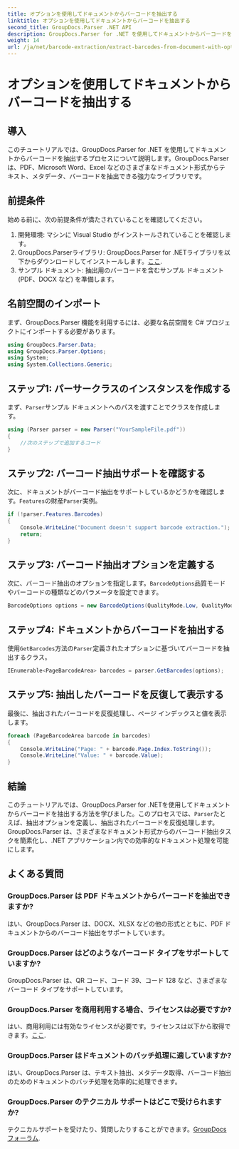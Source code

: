 ```yaml
---
title: オプションを使用してドキュメントからバーコードを抽出する
linktitle: オプションを使用してドキュメントからバーコードを抽出する
second_title: GroupDocs.Parser .NET API
description: GroupDocs.Parser for .NET を使用してドキュメントからバーコードを抽出する方法を学びます。コード例と FAQ を含む包括的なチュートリアル。
weight: 14
url: /ja/net/barcode-extraction/extract-barcodes-from-document-with-options/
---
```


# オプションを使用してドキュメントからバーコードを抽出する

## 導入
このチュートリアルでは、GroupDocs.Parser for .NET を使用してドキュメントからバーコードを抽出するプロセスについて説明します。GroupDocs.Parser は、PDF、Microsoft Word、Excel などのさまざまなドキュメント形式からテキスト、メタデータ、バーコードを抽出できる強力なライブラリです。
## 前提条件
始める前に、次の前提条件が満たされていることを確認してください。
1. 開発環境: マシンに Visual Studio がインストールされていることを確認します。
2.  GroupDocs.Parserライブラリ: GroupDocs.Parser for .NETライブラリを以下からダウンロードしてインストールします。[ここ](https://releases.groupdocs.com/parser/net/).
3. サンプル ドキュメント: 抽出用のバーコードを含むサンプル ドキュメント (PDF、DOCX など) を準備します。

## 名前空間のインポート
まず、GroupDocs.Parser 機能を利用するには、必要な名前空間を C# プロジェクトにインポートする必要があります。
```csharp
using GroupDocs.Parser.Data;
using GroupDocs.Parser.Options;
using System;
using System.Collections.Generic;
```
## ステップ1: パーサークラスのインスタンスを作成する
まず、`Parser`サンプル ドキュメントへのパスを渡すことでクラスを作成します。
```csharp
using (Parser parser = new Parser("YourSampleFile.pdf"))
{
    //次のステップで追加するコード
}
```
## ステップ2: バーコード抽出サポートを確認する
次に、ドキュメントがバーコード抽出をサポートしているかどうかを確認します。`Features`の財産`Parser`実例。
```csharp
if (!parser.Features.Barcodes)
{
    Console.WriteLine("Document doesn't support barcode extraction.");
    return;
}
```
## ステップ3: バーコード抽出オプションを定義する
次に、バーコード抽出のオプションを指定します。`BarcodeOptions`品質モードやバーコードの種類などのパラメータを設定できます。
```csharp
BarcodeOptions options = new BarcodeOptions(QualityMode.Low, QualityMode.Low, "QR");
```
## ステップ4: ドキュメントからバーコードを抽出する
使用`GetBarcodes`方法の`Parser`定義されたオプションに基づいてバーコードを抽出するクラス。
```csharp
IEnumerable<PageBarcodeArea> barcodes = parser.GetBarcodes(options);
```
## ステップ5: 抽出したバーコードを反復して表示する
最後に、抽出されたバーコードを反復処理し、ページ インデックスと値を表示します。
```csharp
foreach (PageBarcodeArea barcode in barcodes)
{
    Console.WriteLine("Page: " + barcode.Page.Index.ToString());
    Console.WriteLine("Value: " + barcode.Value);
}
```

## 結論
このチュートリアルでは、GroupDocs.Parser for .NETを使用してドキュメントからバーコードを抽出する方法を学びました。このプロセスでは、`Parser`たとえば、抽出オプションを定義し、抽出されたバーコードを反復処理します。GroupDocs.Parser は、さまざまなドキュメント形式からのバーコード抽出タスクを簡素化し、.NET アプリケーション内での効率的なドキュメント処理を可能にします。

## よくある質問
### GroupDocs.Parser は PDF ドキュメントからバーコードを抽出できますか?
はい、GroupDocs.Parser は、DOCX、XLSX などの他の形式とともに、PDF ドキュメントからのバーコード抽出をサポートしています。
### GroupDocs.Parser はどのようなバーコード タイプをサポートしていますか?
GroupDocs.Parser は、QR コード、コード 39、コード 128 など、さまざまなバーコード タイプをサポートしています。
### GroupDocs.Parser を商用利用する場合、ライセンスは必要ですか?
はい、商用利用には有効なライセンスが必要です。ライセンスは以下から取得できます。[ここ](https://purchase.groupdocs.com/buy).
### GroupDocs.Parser はドキュメントのバッチ処理に適していますか?
はい、GroupDocs.Parser は、テキスト抽出、メタデータ取得、バーコード抽出のためのドキュメントのバッチ処理を効率的に処理できます。
### GroupDocs.Parser のテクニカル サポートはどこで受けられますか?
テクニカルサポートを受けたり、質問したりすることができます。[GroupDocs フォーラム](https://forum.groupdocs.com/c/parser/17).